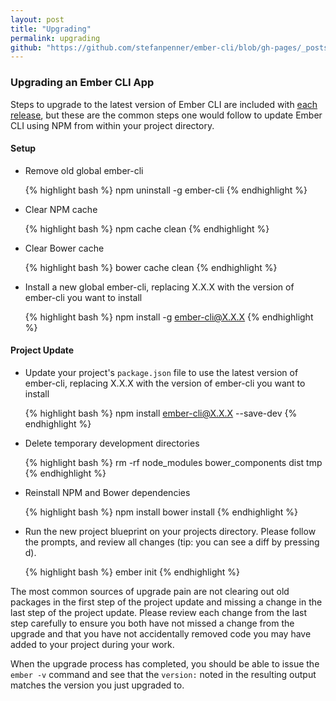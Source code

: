 ```yaml
---
layout: post
title: "Upgrading"
permalink: upgrading
github: "https://github.com/stefanpenner/ember-cli/blob/gh-pages/_posts/2013-04-03-upgrading.md"
---
```


### Upgrading an Ember CLI App

Steps to upgrade to the latest version of Ember CLI are included with [each
release](https://github.com/stefanpenner/ember-cli/releases), but these are the
common steps one would follow to update Ember CLI using NPM from within your
project directory.

#### Setup

* Remove old global ember-cli

    {% highlight bash %}
    npm uninstall -g ember-cli
    {% endhighlight %}

* Clear NPM cache

    {% highlight bash %}
    npm cache clean
    {% endhighlight %}

* Clear Bower cache

    {% highlight bash %}
    bower cache clean
    {% endhighlight %}

* Install a new global ember-cli, replacing X.X.X with the version of ember-cli
  you want to install

    {% highlight bash %}
    npm install -g ember-cli@X.X.X
    {% endhighlight %}

#### Project Update

* Update your project's `package.json` file to use the latest version of
  ember-cli, replacing X.X.X with the version of ember-cli you want to install

    {% highlight bash %}
    npm install ember-cli@X.X.X --save-dev
    {% endhighlight %}

* Delete temporary development directories

    {% highlight bash %}
    rm -rf node_modules bower_components dist tmp
    {% endhighlight %}

* Reinstall NPM and Bower dependencies

    {% highlight bash %}
    npm install
bower install
    {% endhighlight %}

* Run the new project blueprint on your projects directory. Please follow the
  prompts, and review all changes (tip: you can see a diff by pressing d).

    {% highlight bash %}
    ember init
    {% endhighlight %}

The most common sources of upgrade pain are not clearing out old packages in the
first step of the project update and missing a change in the last step of the
project update.  Please review each change from the last step carefully to
ensure you both have not missed a change from the upgrade and that you have not
accidentally removed code you may have added to your project during your work.

When the upgrade process has completed, you should be able to issue the `ember
-v` command and see that the `version:` noted in the resulting output matches
the version you just upgraded to.
